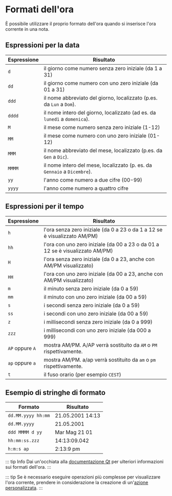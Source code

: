 # Formati dell'ora

È possibile utilizzare il proprio formato dell'ora quando si inserisce l'ora corrente in una nota.

## Espressioni per la data

| Espressione | Risultato                                                                 |
| ----------- | ------------------------------------------------------------------------- |
| `d`         | il giorno come numero senza zero iniziale (da 1 a 31)                     |
| `dd`        | il giorno come numero con uno zero iniziale (da 01 a 31)                  |
| `ddd`       | il nome abbreviato del giorno, localizzato (p.es. da `Lun` a `Dom`).      |
| `dddd`      | il nome intero del giorno, localizzato (ad es. da `lunedì` a `domenica`). |
| `M`         | il mese come numero senza zero iniziale (1-12)                            |
| `MM`        | il mese come numero con uno zero iniziale (01-12)                         |
| `MMM`       | il nome abbreviato del mese, localizzato (p.es. da `Gen` a `Dic`).        |
| `MMMM`      | il nome intero del mese, localizzato (p. es. da `Gennaio` a `Dicembre`).  |
| `yy`        | l'anno come numero a due cifre (00-99)                                    |
| `yyyy`      | l'anno come numero a quattro cifre                                        |

## Espressioni per il tempo

| Espressione     | Risultato                                                                     |
| --------------- | ----------------------------------------------------------------------------- |
| `h`             | l'ora senza zero iniziale (da 0 a 23 o da 1 a 12 se è visualizzato AM/PM)     |
| `hh`            | l'ora con uno zero iniziale (da 00 a 23 o da 01 a 12 se è visualizzato AM/PM) |
| `H`             | l'ora senza zero iniziale (da 0 a 23, anche con AM/PM visualizzato)           |
| `HH`            | l'ora con uno zero iniziale (da 00 a 23, anche con AM/PM visualizzato)        |
| `m`             | il minuto senza zero iniziale (da 0 a 59)                                     |
| `mm`            | il minuto con uno zero iniziale (da 00 a 59)                                  |
| `s`             | i secondi senza zero iniziale (da 0 a 59)                                     |
| `ss`            | i secondi con uno zero iniziale (da 00 a 59)                                  |
| `z`             | i millisecondi senza zero iniziale (da 0 a 999)                               |
| `zzz`           | i millisecondi con uno zero iniziale (da 000 a 999)                           |
| `AP` oppure `A` | mostra AM/PM. A/AP verrà sostituito da `AM` o `PM` rispettivamente.           |
| `ap` oppure `a` | mostra AM/PM. a/ap verrà sostituito da  `am` o `pm` rispettivamente.          |
| `t`             | il fuso orario (per esempio `CEST`)                                           |

## Esempio di stringhe di formato

| Formato            | Risultato        |
| ------------------ | ---------------- |
| `dd.MM.yyyy hh:mm` | 21.05.2001 14:13 |
| `dd.MM.yyyy`       | 21.05.2001       |
| `ddd MMMM d yy`    | Mar Mag 21 01    |
| `hh:mm:ss.zzz`     | 14:13:09.042     |
| `h:m:s ap`         | 2:13:9 pm        |

::: tip Info
Dai un'occhiata alla [documentazione Qt](http://doc.qt.io/qt-5/qdatetime.html#toString) per ulteriori informazioni sui formati dell'ora.
:::

::: tip
Se è necessario eseguire operazioni più complesse per visualizzare l'ora corrente, prendere in considerazione la creazione di un'[azione personalizzata](../scripting/methods-and-objects.md#registering-a-custom-action).
:::